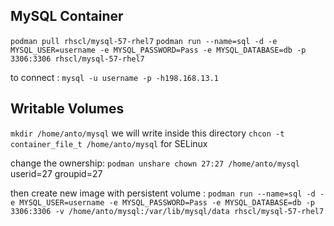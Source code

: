 ## MySQL Container
`podman pull rhscl/mysql-57-rhel7`
`podman run --name=sql -d -e MYSQL_USER=username -e MYSQL_PASSWORD=Pass -e MYSQL_DATABASE=db -p 3306:3306 rhscl/mysql-57-rhel7`

to connect : `mysql -u username -p -h198.168.13.1`


## Writable Volumes
`mkdir /home/anto/mysql` we will write inside this directory
`chcon -t container_file_t /home/anto/mysql` for SELinux

change the ownership: `podman unshare chown 27:27 /home/anto/mysql` userid=27 groupid=27

then create new image with persistent volume : `podman run --name=sql -d -e MYSQL_USER=username -e MYSQL_PASSWORD=Pass -e MYSQL_DATABASE=db -p 3306:3306 -v /home/anto/mysql:/var/lib/mysql/data rhscl/mysql-57-rhel7`